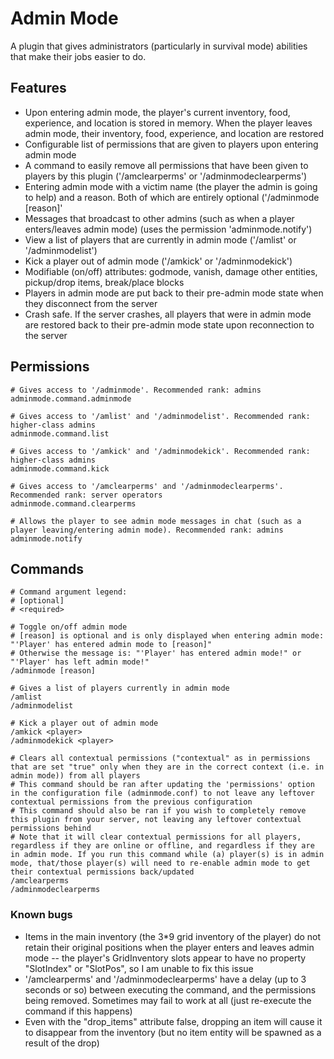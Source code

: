# Admin Mode
A plugin that gives administrators (particularly in survival mode) abilities that make their jobs easier to do.

## Features
- Upon entering admin mode, the player's current inventory, food, experience, and location is stored in memory. When the player leaves admin mode, their inventory, food, experience, and location are restored
- Configurable list of permissions that are given to players upon entering admin mode
- A command to easily remove all permissions that have been given to players by this plugin ('/amclearperms' or '/adminmodeclearperms')
- Entering admin mode with a victim name (the player the admin is going to help) and a reason. Both of which are entirely optional ('/adminmode [reason]'
- Messages that broadcast to other admins (such as when a player enters/leaves admin mode) (uses the permission 'adminmode.notify')
- View a list of players that are currently in admin mode ('/amlist' or '/adminmodelist')
- Kick a player out of admin mode ('/amkick' or '/adminmodekick')
- Modifiable (on/off) attributes: godmode, vanish, damage other entities, pickup/drop items, break/place blocks
- Players in admin mode are put back to their pre-admin mode state when they disconnect from the server
- Crash safe. If the server crashes, all players that were in admin mode are restored back to their pre-admin mode state upon reconnection to the server

## Permissions
```
# Gives access to '/adminmode'. Recommended rank: admins
adminmode.command.adminmode

# Gives access to '/amlist' and '/adminmodelist'. Recommended rank: higher-class admins
adminmode.command.list

# Gives access to '/amkick' and '/adminmodekick'. Recommended rank: higher-class admins
adminmode.command.kick

# Gives access to '/amclearperms' and '/adminmodeclearperms'. Recommended rank: server operators
adminmode.command.clearperms

# Allows the player to see admin mode messages in chat (such as a player leaving/entering admin mode). Recommended rank: admins
adminmode.notify
```

## Commands
```
# Command argument legend:
# [optional]
# <required>

# Toggle on/off admin mode
# [reason] is optional and is only displayed when entering admin mode: "'Player' has entered admin mode to [reason]"
# Otherwise the message is: "'Player' has entered admin mode!" or "'Player' has left admin mode!"
/adminmode [reason]

# Gives a list of players currently in admin mode
/amlist
/adminmodelist

# Kick a player out of admin mode
/amkick <player>
/adminmodekick <player>

# Clears all contextual permissions ("contextual" as in permissions that are set "true" only when they are in the correct context (i.e. in admin mode)) from all players
# This command should be ran after updating the 'permissions' option in the configuration file (adminmode.conf) to not leave any leftover contextual permissions from the previous configuration
# This command should also be ran if you wish to completely remove this plugin from your server, not leaving any leftover contextual permissions behind
# Note that it will clear contextual permissions for all players, regardless if they are online or offline, and regardless if they are in admin mode. If you run this command while (a) player(s) is in admin mode, that/those player(s) will need to re-enable admin mode to get their contextual permissions back/updated
/amclearperms
/adminmodeclearperms
```

### Known bugs
- Items in the main inventory (the 3*9 grid inventory of the player) do not retain their original positions when the player enters and leaves admin mode -- the player's GridInventory slots appear to have no property "SlotIndex" or "SlotPos", so I am unable to fix this issue
- '/amclearperms' and '/adminmodeclearperms' have a delay (up to 3 seconds or so) between executing the command, and the permissions being removed. Sometimes may fail to work at all (just re-execute the command if this happens)
- Even with the "drop_items" attribute false, dropping an item will cause it to disappear from the inventory (but no item entity will be spawned as a result of the drop)
